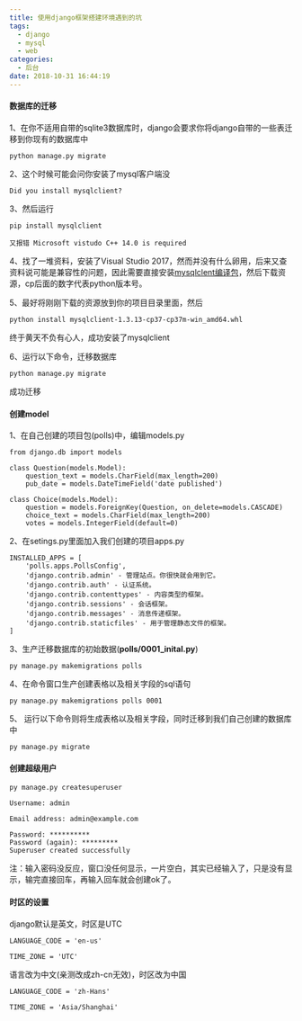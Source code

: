 ```yaml
---
title: 使用django框架搭建环境遇到的坑
tags:
  - django
  - mysql
  - web
categories:
  - 后台
date: 2018-10-31 16:44:19
---
```


#### 数据库的迁移

1、在你不适用自带的sqlite3数据库时，django会要求你将django自带的一些表迁移到你现有的数据库中
    
    python manage.py migrate
    
2、这个时候可能会问你安装了mysql客户端没
    
    Did you install mysqlclient?
    
3、然后运行 

    pip install mysqlclient
    
    又报错 Microsoft vistudo C++ 14.0 is required
    
4、找了一堆资料，安装了Visual Studio 2017，然而并没有什么卵用，后来又查资料说可能是兼容性的问题，因此需要直接安装[mysqlclent编译包](https://www.lfd.uci.edu/~gohlke/pythonlibs/#mysqlclient)，然后下载资源，cp后面的数字代表python版本号。

5、最好将刚刚下载的资源放到你的项目目录里面，然后

    python install mysqlclient‑1.3.13‑cp37‑cp37m‑win_amd64.whl
    
终于黄天不负有心人，成功安装了mysqlclient

6、运行以下命令，迁移数据库

    python manage.py migrate
    
成功迁移

#### 创建model

1、在自己创建的项目包(polls)中，编辑models.py 

    from django.db import models
    
    class Question(models.Model):
        question_text = models.CharField(max_length=200)
        pub_date = models.DateTimeField('date published')
       
    class Choice(models.Model):
        question = models.ForeignKey(Question, on_delete=models.CASCADE)
        choice_text = models.CharField(max_length=200)
        votes = models.IntegerField(default=0)

2、在setings.py里面加入我们创建的项目apps.py

    INSTALLED_APPS = [
        'polls.apps.PollsConfig',
        'django.contrib.admin' - 管理站点。你很快就会用到它。
        'django.contrib.auth' - 认证系统。
        'django.contrib.contenttypes' - 内容类型的框架。
        'django.contrib.sessions' - 会话框架。
        'django.contrib.messages' - 消息传递框架。
        'django.contrib.staticfiles' - 用于管理静态文件的框架。
    ]
    
    
   
    
3、生产迁移数据库的初始数据(**polls/0001_inital.py**)

    py manage.py makemigrations polls

4、在命令窗口生产创建表格以及相关字段的sql语句

    py manage.py makemigrations polls 0001
    
5、 运行以下命令则将生成表格以及相关字段，同时迁移到我们自己创建的数据库中 

    py manage.py migrate
    
    
####   创建超级用户

    py manage.py createsuperuser
    
    Username: admin
    
    Email address: admin@example.com
    
    Password: **********
    Password (again): *********
    Superuser created successfully
    
注：输入密码没反应，窗口没任何显示，一片空白，其实已经输入了，只是没有显示，输完直接回车，再输入回车就会创建ok了。
    
    
#### 时区的设置

django默认是英文，时区是UTC
    
    LANGUAGE_CODE = 'en-us'

    TIME_ZONE = 'UTC'

语言改为中文(亲测改成zh-cn无效)，时区改为中国
    
    LANGUAGE_CODE = 'zh-Hans'

    TIME_ZONE = 'Asia/Shanghai'
    
    